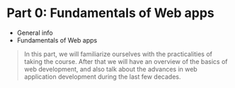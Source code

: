 # Part 0: Fundamentals of Web apps
- General info
- Fundamentals of Web apps

> In this part, we will familiarize ourselves with the practicalities of taking the course. After that we will have an overview of the basics of web development, and also talk about the advances in web application development during the last few decades.
